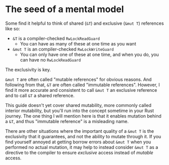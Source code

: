 # The seed of a mental model

Some find it helpful to think of shared (`&T`) and exclusive (`&mut T`) references like so:

* `&T` is a compiler-checked `RwLockReadGuard`
  * You can have as many of these at one time as you want
* `&mut T` is an compiler-checked `RwLockWriteGuard`
  * You can only have one of these at one time, and when you do, you can have no `RwLockReadGuard`

The exclusivity is key.

`&mut T` are often called "mutable references" for obvious reasons.  And following from that, `&T`
are often called "immutable references".  However, I find it more accurate and consistent to call
`&mut T` an exclusive reference and to call `&T` a shared reference.

This guide doesn't yet cover shared mutability, more commonly called interior mutability, but you'll
run into the concept sometime in your Rust journey.  The one thing I will mention here is that it
enables mutation behind a `&T`, and thus "immutable reference" is a misleading name.

There are other situations where the important quality of a `&mut T` is the exclusivity that it
guarantees, and not the ability to mutate through it.  If you find yourself annoyed at getting
borrow errors about `&mut T` when you performed no actual mutation, it may help to instead
consider `&mut T` as a directive to the compiler to ensure *exclusive* access instead of
*mutable* access.
